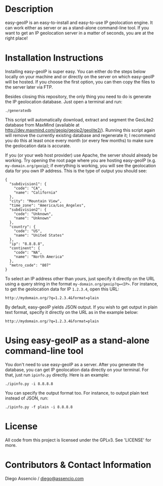 Description
===========

easy-geoIP is an easy-to-install and easy-to-use IP geolocation engine. It
can work either as server or as a stand-alone command-line tool. If you want
to get an IP geolocation server in a matter of seconds, you are at the right
place!


Installation Instructions
=========================

Installing easy-geoIP is super easy. You can either do the steps below
locally on your machine and or directly on the server on which easy-geoIP
will be hosted. If you choose the first option, you can then copy the files
to the server later via FTP.

Besides closing this repository, the only thing you need to do is generate the
IP geolocation database. Just open a terminal and run:

	./generatedb

This script will automatically download, extract and segment the GeoLite2
database from MaxMind (available at http://dev.maxmind.com/geoip/geoip2/geolite2/).
Running this script again will remove the currently existing database and
regenerate it; I recommend you do this at least once every month (or every few
months) to make sure the geolocation data is accurate.

If you (or your web host provider) use Apache, the server should already be
working. Try opening the root page where you are hosting easy-geoIP
(e.g. ``my-domain.org/geoip``); if everything is working, you will see the
geolocation data for you own IP address. This is the type of output you should
see:

	{
	  "subdivision1": {
	    "code": "CA",
	    "name": "California"
	  },
	  "city": "Mountain View",
	  "time_zone": "America/Los_Angeles",
	  "subdivision2": {
	    "code": "Unknown",
	    "name": "Unknown"
	  },
	  "country": {
	    "code": "US",
	    "name": "United States"
	  },
	  "ip": "8.8.8.8",
	  "continent": {
	    "code": "NA",
	    "name": "North America"
	  },
	  "metro_code": "807"
	}

To select an IP address other than yours, just specify it directly on the
URL using a query string in the format ``my-domain.org/geoip?q=<IP>``. For
instance, to get the geolocation data for IP ``1.2.3.4``, open this URL:

	http://mydomain.org/?q=1.2.3.4&format=plain

By default, easy-geoIP yields JSON output. If you wish to get output in
plain text format, specify it directly on the URL as in the example below:

	http://mydomain.org/?q=1.2.3.4&format=plain


Using easy-geoIP as a stand-alone command-line tool
==================================================

You don't need to use easy-geoIP as a server. After you generate the database,
you can get IP geolocation data directly on your terminal. For that, just run
``ipinfo.py`` directly. Here is an example:

	./ipinfo.py -i 8.8.8.8

You can specify the output format too. For instance, to output plain text
instead of JSON, run:

	./ipinfo.py -f plain -i 8.8.8.8


License
=======

All code from this project is licensed under the GPLv3. See 'LICENSE' for more.


Contributors & Contact Information
==================================

Diego Assencio / diego@assencio.com

